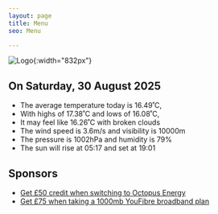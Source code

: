 ```yaml
---
layout: page
title: Menu
seo: Menu

---
```


![Logo](/images/logo.jpg){:width="832px"}

<!-- weather_marker starts -->
## On Saturday, 30 August 2025

- The average temperature today is 16.49˚C,
- With highs of 17.38˚C and lows of 16.08˚C,
- It may feel like 16.26˚C with broken clouds
- The wind speed is 3.6m/s and visibility is 10000m
- The pressure is 1002hPa and humidity is 79%
- The sun will rise at 05:17 and set at 19:01

<!-- weather_marker ends -->

## Sponsors

- [Get £50 credit when switching to Octopus Energy](https://bit.ly/3oD1nnS)
- [Get £75 when taking a 1000mb YouFibre broadband plan](https://aklam.io/91zWhU?)

